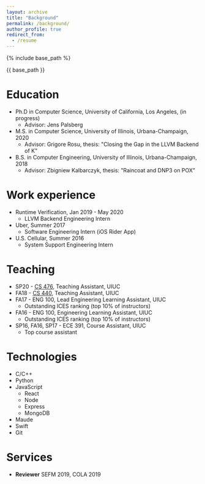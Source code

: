 ```yaml
---
layout: archive
title: "Background"
permalink: /background/
author_profile: true
redirect_from:
  - /resume
---
```


{% include base_path %}

{{ base_path }}

Education
======
* Ph.D in Computer Science, University of California, Los Angeles, (in progress)
  * Advisor: Jens Palsberg
* M.S. in Computer Science, University of Illinois, Urbana-Champaign, 2020
  * Advisor: Grigore Rosu, thesis: "Closing the Gap in the LLVM Backend of K"
* B.S. in Computer Engineering, University of Illinois, Urbana-Champaign, 2018
  * Advisor: Zbigniew Kalbarczyk, thesis: "Raincoat and DNP3 on POX"

Work experience
======
* Runtime Verification, Jan 2019 - May 2020
  * LLVM Backend Engineering Intern
* Uber, Summer 2017
  * Software Engineering Intern (iOS Rider App)
* U.S. Cellular, Summer 2016
  * System Support Engineering Intern

Teaching
======
* SP20 - [CS 476](https://courses.engr.illinois.edu/cs476/sp2020/), Teaching Assistant, UIUC
* FA18 - [CS 440](https://courses.engr.illinois.edu/cs440/fa2018/), Teaching Assistant, UIUC
* FA17 - ENG 100, Lead Engineering Learning Assistant, UIUC
  * Outstanding ICES ranking (top 10% of instructors)
* FA16 - ENG 100, Engineering Learning Assistant, UIUC
  * Outstanding ICES ranking (top 10% of instructors)
* SP16, FA16, SP17 - ECE 391, Course Assistant, UIUC
  * Top course assistant

Technologies
======
* C/C++
* Python
* JavaScript
  * React
  * Node
  * Express
  * MongoDB
* Maude
* Swift
* Git

Services
======
* **Reviewer** SEFM 2019, COLA 2019
